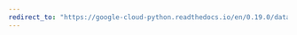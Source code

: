```yaml
---
redirect_to: "https://google-cloud-python.readthedocs.io/en/0.19.0/datastore-transactions.html"
---
```


